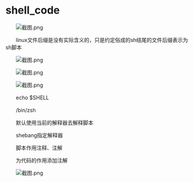 # shell_code

　　![截图.png](obsidian配置文件目录/Attachment/assets%206-zagger/image1-20230705220235-obbpdh6.png)

　　linux文件后缀是没有实际含义的，只是约定俗成的sh结尾的文件后缀表示为sh脚本

　　![截图.png](obsidian配置文件目录/Attachment/assets%206-zagger/image2-20230705220235-dytdcrd.png)

　　![截图.png](obsidian配置文件目录/Attachment/assets%206-zagger/image3-20230705220235-e2flkjd.png)

　　![截图.png](obsidian配置文件目录/Attachment/assets%206-zagger/image4-20230705220235-9gqacso.png)

　　echo \$SHELL

　　/bin/zsh

　　默认使用当前的解释器去解释脚本

　　shebang指定解释器

　　脚本作用注释、注解

　　为代码的作用添加注解

　　![截图.png](obsidian配置文件目录/Attachment/assets%206-zagger/image5-20230705220235-zjjdatn.png)
